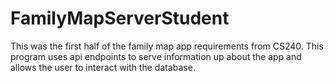 # FamilyMapServerStudent

This was the first half of the family map app requirements from CS240. This program uses api endpoints to serve information up about the app and allows the user to interact with the database. 
